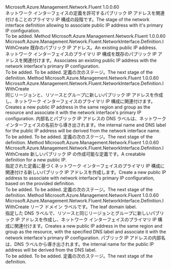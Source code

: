 <Type Name="IWithPrimaryPublicIPAddress" FullName="Microsoft.Azure.Management.Network.Fluent.NetworkInterface.Definition.IWithPrimaryPublicIPAddress">
  <TypeSignature Language="C#" Value="public interface IWithPrimaryPublicIPAddress" />
  <TypeSignature Language="ILAsm" Value=".class public interface auto ansi abstract IWithPrimaryPublicIPAddress" />
  <TypeSignature Language="DocId" Value="T:Microsoft.Azure.Management.Network.Fluent.NetworkInterface.Definition.IWithPrimaryPublicIPAddress" />
  <TypeSignature Language="VB.NET" Value="Public Interface IWithPrimaryPublicIPAddress" />
  <TypeSignature Language="F#" Value="type IWithPrimaryPublicIPAddress = interface" />
  <AssemblyInfo>
    <AssemblyName>Microsoft.Azure.Management.Network.Fluent</AssemblyName>
    <AssemblyVersion>1.0.0.60</AssemblyVersion>
  </AssemblyInfo>
  <Interfaces />
  <Docs>
    <summary>
            <span data-ttu-id="7c34e-101">ネットワーク インターフェイスの定義を許可するパブリック IP アドレスを関連付けることのプライマリ IP 構成の段階です。</span><span class="sxs-lookup"><span data-stu-id="7c34e-101">The stage of the network interface definition allowing to associate public IP address with it's primary IP configuration.</span></span>
            </summary>
    <remarks>To be added.</remarks>
  </Docs>
  <Members>
    <Member MemberName="WithExistingPrimaryPublicIPAddress">
      <MemberSignature Language="C#" Value="public Microsoft.Azure.Management.Network.Fluent.NetworkInterface.Definition.IWithCreate WithExistingPrimaryPublicIPAddress (Microsoft.Azure.Management.Network.Fluent.IPublicIPAddress publicIPAddress);" />
      <MemberSignature Language="ILAsm" Value=".method public hidebysig newslot virtual instance class Microsoft.Azure.Management.Network.Fluent.NetworkInterface.Definition.IWithCreate WithExistingPrimaryPublicIPAddress(class Microsoft.Azure.Management.Network.Fluent.IPublicIPAddress publicIPAddress) cil managed" />
      <MemberSignature Language="DocId" Value="M:Microsoft.Azure.Management.Network.Fluent.NetworkInterface.Definition.IWithPrimaryPublicIPAddress.WithExistingPrimaryPublicIPAddress(Microsoft.Azure.Management.Network.Fluent.IPublicIPAddress)" />
      <MemberSignature Language="VB.NET" Value="Public Function WithExistingPrimaryPublicIPAddress (publicIPAddress As IPublicIPAddress) As IWithCreate" />
      <MemberSignature Language="F#" Value="abstract member WithExistingPrimaryPublicIPAddress : Microsoft.Azure.Management.Network.Fluent.IPublicIPAddress -&gt; Microsoft.Azure.Management.Network.Fluent.NetworkInterface.Definition.IWithCreate" Usage="iWithPrimaryPublicIPAddress.WithExistingPrimaryPublicIPAddress publicIPAddress" />
      <MemberType>Method</MemberType>
      <AssemblyInfo>
        <AssemblyName>Microsoft.Azure.Management.Network.Fluent</AssemblyName>
        <AssemblyVersion>1.0.0.60</AssemblyVersion>
      </AssemblyInfo>
      <ReturnValue>
        <ReturnType>Microsoft.Azure.Management.Network.Fluent.NetworkInterface.Definition.IWithCreate</ReturnType>
      </ReturnValue>
      <Parameters>
        <Parameter Name="publicIPAddress" Type="Microsoft.Azure.Management.Network.Fluent.IPublicIPAddress" />
      </Parameters>
      <Docs>
        <param name="publicIPAddress"><span data-ttu-id="7c34e-102">既存のパブリック IP アドレス。</span><span class="sxs-lookup"><span data-stu-id="7c34e-102">An existing public IP address.</span></span></param>
        <summary>
            <span data-ttu-id="7c34e-103">ネットワーク インターフェイスのプライマリ IP 構成を既存のパブリック IP アドレスを関連付けます。</span><span class="sxs-lookup"><span data-stu-id="7c34e-103">Associates an existing public IP address with the network interface's primary IP configuration.</span></span>
            </summary>
        <returns>To be added.</returns>
        <remarks>To be added.</remarks>
        <return><span data-ttu-id="7c34e-104">定義の次のステージ。</span><span class="sxs-lookup"><span data-stu-id="7c34e-104">The next stage of the definition.</span></span></return>
      </Docs>
    </Member>
    <Member MemberName="WithNewPrimaryPublicIPAddress">
      <MemberSignature Language="C#" Value="public Microsoft.Azure.Management.Network.Fluent.NetworkInterface.Definition.IWithCreate WithNewPrimaryPublicIPAddress ();" />
      <MemberSignature Language="ILAsm" Value=".method public hidebysig newslot virtual instance class Microsoft.Azure.Management.Network.Fluent.NetworkInterface.Definition.IWithCreate WithNewPrimaryPublicIPAddress() cil managed" />
      <MemberSignature Language="DocId" Value="M:Microsoft.Azure.Management.Network.Fluent.NetworkInterface.Definition.IWithPrimaryPublicIPAddress.WithNewPrimaryPublicIPAddress" />
      <MemberSignature Language="VB.NET" Value="Public Function WithNewPrimaryPublicIPAddress () As IWithCreate" />
      <MemberSignature Language="F#" Value="abstract member WithNewPrimaryPublicIPAddress : unit -&gt; Microsoft.Azure.Management.Network.Fluent.NetworkInterface.Definition.IWithCreate" Usage="iWithPrimaryPublicIPAddress.WithNewPrimaryPublicIPAddress " />
      <MemberType>Method</MemberType>
      <AssemblyInfo>
        <AssemblyName>Microsoft.Azure.Management.Network.Fluent</AssemblyName>
        <AssemblyVersion>1.0.0.60</AssemblyVersion>
      </AssemblyInfo>
      <ReturnValue>
        <ReturnType>Microsoft.Azure.Management.Network.Fluent.NetworkInterface.Definition.IWithCreate</ReturnType>
      </ReturnValue>
      <Parameters />
      <Docs>
        <summary>
            <span data-ttu-id="7c34e-105">同じリージョンと、リソースとグループに新しいパブリック IP アドレスを作成し、ネットワーク インターフェイスのプライマリ IP 構成に関連付けます。</span><span class="sxs-lookup"><span data-stu-id="7c34e-105">Creates a new public IP address in the same region and group as the resource and associate it with the network interface's primary IP configuration.</span></span>
            <span data-ttu-id="7c34e-106">内部名とパブリック IP アドレスの DNS ラベルは、ネットワーク インターフェイスの名前から導き出されます。</span><span class="sxs-lookup"><span data-stu-id="7c34e-106">the internal name and DNS label for the public IP address will be derived from the network interface name.</span></span>
            </summary>
        <returns>To be added.</returns>
        <remarks>To be added.</remarks>
        <return><span data-ttu-id="7c34e-107">定義の次のステージ。</span><span class="sxs-lookup"><span data-stu-id="7c34e-107">The next stage of the definition.</span></span></return>
      </Docs>
    </Member>
    <Member MemberName="WithNewPrimaryPublicIPAddress">
      <MemberSignature Language="C#" Value="public Microsoft.Azure.Management.Network.Fluent.NetworkInterface.Definition.IWithCreate WithNewPrimaryPublicIPAddress (Microsoft.Azure.Management.ResourceManager.Fluent.Core.ResourceActions.ICreatable&lt;Microsoft.Azure.Management.Network.Fluent.IPublicIPAddress&gt; creatable);" />
      <MemberSignature Language="ILAsm" Value=".method public hidebysig newslot virtual instance class Microsoft.Azure.Management.Network.Fluent.NetworkInterface.Definition.IWithCreate WithNewPrimaryPublicIPAddress(class Microsoft.Azure.Management.ResourceManager.Fluent.Core.ResourceActions.ICreatable`1&lt;class Microsoft.Azure.Management.Network.Fluent.IPublicIPAddress&gt; creatable) cil managed" />
      <MemberSignature Language="DocId" Value="M:Microsoft.Azure.Management.Network.Fluent.NetworkInterface.Definition.IWithPrimaryPublicIPAddress.WithNewPrimaryPublicIPAddress(Microsoft.Azure.Management.ResourceManager.Fluent.Core.ResourceActions.ICreatable{Microsoft.Azure.Management.Network.Fluent.IPublicIPAddress})" />
      <MemberSignature Language="VB.NET" Value="Public Function WithNewPrimaryPublicIPAddress (creatable As ICreatable(Of IPublicIPAddress)) As IWithCreate" />
      <MemberSignature Language="F#" Value="abstract member WithNewPrimaryPublicIPAddress : Microsoft.Azure.Management.ResourceManager.Fluent.Core.ResourceActions.ICreatable&lt;Microsoft.Azure.Management.Network.Fluent.IPublicIPAddress&gt; -&gt; Microsoft.Azure.Management.Network.Fluent.NetworkInterface.Definition.IWithCreate" Usage="iWithPrimaryPublicIPAddress.WithNewPrimaryPublicIPAddress creatable" />
      <MemberType>Method</MemberType>
      <AssemblyInfo>
        <AssemblyName>Microsoft.Azure.Management.Network.Fluent</AssemblyName>
        <AssemblyVersion>1.0.0.60</AssemblyVersion>
      </AssemblyInfo>
      <ReturnValue>
        <ReturnType>Microsoft.Azure.Management.Network.Fluent.NetworkInterface.Definition.IWithCreate</ReturnType>
      </ReturnValue>
      <Parameters>
        <Parameter Name="creatable" Type="Microsoft.Azure.Management.ResourceManager.Fluent.Core.ResourceActions.ICreatable&lt;Microsoft.Azure.Management.Network.Fluent.IPublicIPAddress&gt;" />
      </Parameters>
      <Docs>
        <param name="creatable"><span data-ttu-id="7c34e-108">新しいパブリック IP の作成可能な定義です。</span><span class="sxs-lookup"><span data-stu-id="7c34e-108">A creatable definition for a new public IP.</span></span></param>
        <summary>
            <span data-ttu-id="7c34e-109">指定された定義に基づくネットワーク インターフェイスのプライマリ IP 構成に関連付ける新しいパブリック IP アドレスを作成します。</span><span class="sxs-lookup"><span data-stu-id="7c34e-109">Create a new public IP address to associate with network interface's primary IP configuration, based on the provided definition.</span></span>
            </summary>
        <returns>To be added.</returns>
        <remarks>To be added.</remarks>
        <return><span data-ttu-id="7c34e-110">定義の次のステージ。</span><span class="sxs-lookup"><span data-stu-id="7c34e-110">The next stage of the definition.</span></span></return>
      </Docs>
    </Member>
    <Member MemberName="WithNewPrimaryPublicIPAddress">
      <MemberSignature Language="C#" Value="public Microsoft.Azure.Management.Network.Fluent.NetworkInterface.Definition.IWithCreate WithNewPrimaryPublicIPAddress (string leafDnsLabel);" />
      <MemberSignature Language="ILAsm" Value=".method public hidebysig newslot virtual instance class Microsoft.Azure.Management.Network.Fluent.NetworkInterface.Definition.IWithCreate WithNewPrimaryPublicIPAddress(string leafDnsLabel) cil managed" />
      <MemberSignature Language="DocId" Value="M:Microsoft.Azure.Management.Network.Fluent.NetworkInterface.Definition.IWithPrimaryPublicIPAddress.WithNewPrimaryPublicIPAddress(System.String)" />
      <MemberSignature Language="VB.NET" Value="Public Function WithNewPrimaryPublicIPAddress (leafDnsLabel As String) As IWithCreate" />
      <MemberSignature Language="F#" Value="abstract member WithNewPrimaryPublicIPAddress : string -&gt; Microsoft.Azure.Management.Network.Fluent.NetworkInterface.Definition.IWithCreate" Usage="iWithPrimaryPublicIPAddress.WithNewPrimaryPublicIPAddress leafDnsLabel" />
      <MemberType>Method</MemberType>
      <AssemblyInfo>
        <AssemblyName>Microsoft.Azure.Management.Network.Fluent</AssemblyName>
        <AssemblyVersion>1.0.0.60</AssemblyVersion>
      </AssemblyInfo>
      <ReturnValue>
        <ReturnType>Microsoft.Azure.Management.Network.Fluent.NetworkInterface.Definition.IWithCreate</ReturnType>
      </ReturnValue>
      <Parameters>
        <Parameter Name="leafDnsLabel" Type="System.String" />
      </Parameters>
      <Docs>
        <param name="leafDnsLabel"><span data-ttu-id="7c34e-111">リーフ ドメイン ラベルです。</span><span class="sxs-lookup"><span data-stu-id="7c34e-111">The leaf domain label.</span></span></param>
        <summary>
            <span data-ttu-id="7c34e-112">指定した DNS ラベルで、リソースと同じリージョンとグループに新しいパブリック IP アドレスを作成し、ネットワーク インターフェイスのプライマリ IP 構成に関連付けます。</span><span class="sxs-lookup"><span data-stu-id="7c34e-112">Creates a new public IP address in the same region and group as the resource, with the specified DNS label and associate it with the network interface's primary IP configuration.</span></span>
            <span data-ttu-id="7c34e-113">パブリック IP アドレスの内部名は、DNS ラベルから導き出されます。</span><span class="sxs-lookup"><span data-stu-id="7c34e-113">the internal name for the public IP address will be derived from the DNS label.</span></span>
            </summary>
        <returns>To be added.</returns>
        <remarks>To be added.</remarks>
        <return><span data-ttu-id="7c34e-114">定義の次のステージ。</span><span class="sxs-lookup"><span data-stu-id="7c34e-114">The next stage of the definition.</span></span></return>
      </Docs>
    </Member>
  </Members>
</Type>